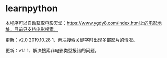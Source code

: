 ﻿# learnpython
本程序可以自动获取电影天堂：https://www.ygdy8.com/index.html上的电影地址，目前只支持电影搜索。

更新：v2.0  2019.10.28
1、解决搜索关键字时出现多部影片的情况。

更新：v1.1
1、解决搜索非电影类型报错的问题。
